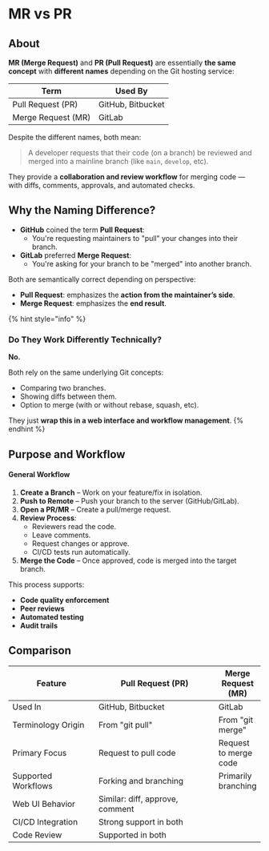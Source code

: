 # MR vs PR

## About

**MR (Merge Request)** and **PR (Pull Request)** are essentially **the same concept** with **different names** depending on the Git hosting service:

| Term               | Used By           |
| ------------------ | ----------------- |
| Pull Request (PR)  | GitHub, Bitbucket |
| Merge Request (MR) | GitLab            |

Despite the different names, both mean:

> A developer requests that their code (on a branch) be reviewed and merged into a mainline branch (like `main`, `develop`, etc).

They provide a **collaboration and review workflow** for merging code — with diffs, comments, approvals, and automated checks.

## Why the Naming Difference?

* **GitHub** coined the term **Pull Request**:
  * You're requesting maintainers to "pull" your changes into their branch.
* **GitLab** preferred **Merge Request**:
  * You're asking for your branch to be "merged" into another branch.

Both are semantically correct depending on perspective:

* **Pull Request**: emphasizes the **action from the maintainer’s side**.
* **Merge Request**: emphasizes the **end result**.

{% hint style="info" %}
### Do They Work Differently **Technically?**

&#x20;**No.**

Both rely on the same underlying Git concepts:

* Comparing two branches.
* Showing diffs between them.
* Option to merge (with or without rebase, squash, etc).

They just **wrap this in a web interface and workflow management**.
{% endhint %}

## Purpose and Workflow

#### General Workflow

1. **Create a Branch** – Work on your feature/fix in isolation.
2. **Push to Remote** – Push your branch to the server (GitHub/GitLab).
3. **Open a PR/MR** – Create a pull/merge request.
4. **Review Process**:
   * Reviewers read the code.
   * Leave comments.
   * Request changes or approve.
   * CI/CD tests run automatically.
5. **Merge the Code** – Once approved, code is merged into the target branch.

This process supports:

* **Code quality enforcement**
* **Peer reviews**
* **Automated testing**
* **Audit trails**

## Comparison

<table><thead><tr><th width="189.15625">Feature</th><th width="300.48046875">Pull Request (PR)</th><th>Merge Request (MR)</th></tr></thead><tbody><tr><td>Used In</td><td>GitHub, Bitbucket</td><td>GitLab</td></tr><tr><td>Terminology Origin</td><td>From "git pull"</td><td>From "git merge"</td></tr><tr><td>Primary Focus</td><td>Request to pull code</td><td>Request to merge code</td></tr><tr><td>Supported Workflows</td><td>Forking and branching</td><td>Primarily branching</td></tr><tr><td>Web UI Behavior</td><td>Similar: diff, approve, comment</td><td></td></tr><tr><td>CI/CD Integration</td><td>Strong support in both</td><td></td></tr><tr><td>Code Review</td><td>Supported in both</td><td></td></tr></tbody></table>



